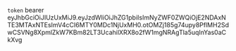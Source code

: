 `token` bearer eyJhbGciOiJIUzUxMiJ9.eyJzdWIiOiJhZG1pbiIsImNyZWF0ZWQiOjE2NDAxNTE3MTAxNTEsImV4cCI6MTY0MDc1NjUxMH0.otOMZj185g74upy8PflMH2SdwCSVNg8XpmlZkW7KBm82LT3UcahilXRX8o2fW1mgNRAgTla5uqInYas0aCkXvg